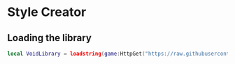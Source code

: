 # Style Creator

## Loading the library
```lua
local VoidLibrary = loadstring(game:HttpGet("https://raw.githubusercontent.com/DELETIONSs/Void/refs/heads/main/src/init.lua"))()
```
